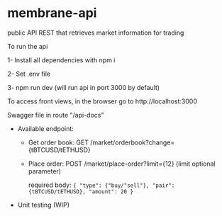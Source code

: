 # membrane-api
public API REST that retrieves market information for trading

To run the api

1- Install all dependencies with npm i

2- Set .env file

3- npm run dev (will run api in port 3000 by default)

To access front views, in the browser go to http://localhost:3000

Swagger file in route "/api-docs"

- Available endpoint:
  - Get order book: GET /market/orderbook?change={tBTCUSD/tETHUSD}
  - Place order: POST /market/place-order?limit={12} (limit optional parameter)
  
    required  body: 
    `{
      "type": {"buy/"sell"},
      "pair": {tBTCUSD/tETHUSD},
      "amount": 20
    }`   

- Unit testing (WIP)
